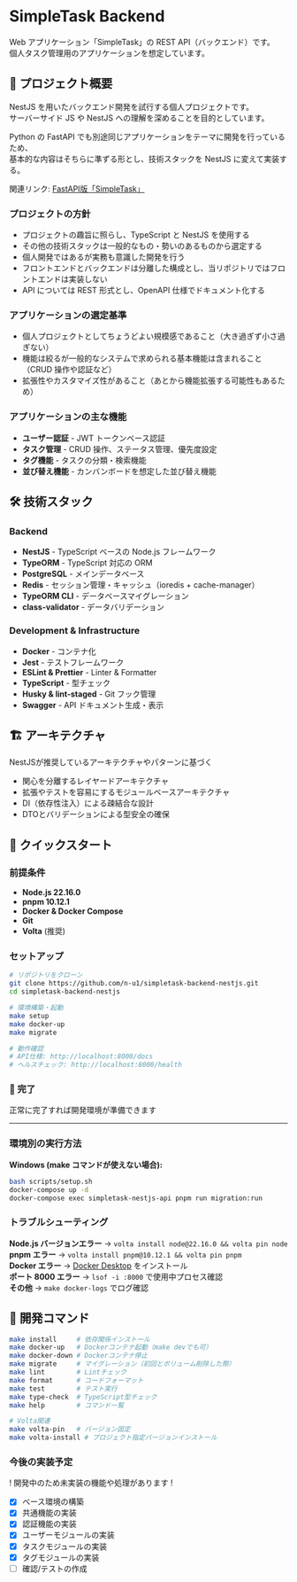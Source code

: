 # SimpleTask Backend

Web アプリケーション「SimpleTask」の REST API（バックエンド）です。  
個人タスク管理用のアプリケーションを想定しています。

## 🎯 プロジェクト概要

NestJS を用いたバックエンド開発を試行する個人プロジェクトです。  
サーバーサイド JS や NestJS への理解を深めることを目的としています。

Python の FastAPI でも別途同じアプリケーションをテーマに開発を行っているため、  
基本的な内容はそちらに準ずる形とし、技術スタックを NestJS に変えて実装する。

関連リンク: [FastAPI版「SimpleTask」](https://github.com/n-u1/simpletask-backend-fastapi)

### プロジェクトの方針

- プロジェクトの趣旨に照らし、TypeScript と NestJS を使用する
- その他の技術スタックは一般的なもの・勢いのあるものから選定する
- 個人開発ではあるが実務も意識した開発を行う
- フロントエンドとバックエンドは分離した構成とし、当リポジトリではフロントエンドは実装しない
- API については REST 形式とし、OpenAPI 仕様でドキュメント化する

### アプリケーションの選定基準

- 個人プロジェクトとしてちょうどよい規模感であること（大き過ぎず小さ過ぎない）
- 機能は絞るが一般的なシステムで求められる基本機能は含まれること（CRUD 操作や認証など）
- 拡張性やカスタマイズ性があること（あとから機能拡張する可能性もあるため）

### アプリケーションの主な機能

- **ユーザー認証** - JWT トークンベース認証
- **タスク管理** - CRUD 操作、ステータス管理、優先度設定
- **タグ機能** - タスクの分類・検索機能
- **並び替え機能** - カンバンボードを想定した並び替え機能

## 🛠 技術スタック

### Backend

- **NestJS** - TypeScript ベースの Node.js フレームワーク
- **TypeORM** - TypeScript 対応の ORM
- **PostgreSQL** - メインデータベース
- **Redis** - セッション管理・キャッシュ（ioredis + cache-manager）
- **TypeORM CLI** - データベースマイグレーション
- **class-validator** - データバリデーション

### Development & Infrastructure

- **Docker** - コンテナ化
- **Jest** - テストフレームワーク
- **ESLint & Prettier** - Linter & Formatter
- **TypeScript** - 型チェック
- **Husky & lint-staged** - Git フック管理
- **Swagger** - API ドキュメント生成・表示

## 🏗 アーキテクチャ

NestJSが推奨しているアーキテクチャやパターンに基づく

- 関心を分離するレイヤードアーキテクチャ
- 拡張やテストを容易にするモジュールベースアーキテクチャ
- DI（依存性注入）による疎結合な設計
- DTOとバリデーションによる型安全の確保

## 🚀 クイックスタート

### 前提条件

- **Node.js 22.16.0**
- **pnpm 10.12.1**
- **Docker & Docker Compose**
- **Git**
- **Volta** (推奨)

### セットアップ

```bash
# リポジトリをクローン
git clone https://github.com/n-u1/simpletask-backend-nestjs.git
cd simpletask-backend-nestjs

# 環境構築・起動
make setup
make docker-up
make migrate

# 動作確認
# API仕様: http://localhost:8000/docs
# ヘルスチェック: http://localhost:8000/health
```

### 🎉 完了

正常に完了すれば開発環境が準備できます

---

### 環境別の実行方法

**Windows (make コマンドが使えない場合):**

```bash
bash scripts/setup.sh
docker-compose up -d
docker-compose exec simpletask-nestjs-api pnpm run migration:run
```

### トラブルシューティング

**Node.js バージョンエラー** → `volta install node@22.16.0 && volta pin node`  
**pnpm エラー** → `volta install pnpm@10.12.1 && volta pin pnpm`  
**Docker エラー** → [Docker Desktop](https://docs.docker.com/get-docker/) をインストール  
**ポート 8000 エラー** → `lsof -i :8000` で使用中プロセス確認  
**その他** → `make docker-logs` でログ確認

## 🧪 開発コマンド

```bash
make install     # 依存関係インストール
make docker-up   # Dockerコンテナ起動（make devでも可）
make docker-down # Dockerコンテナ停止
make migrate     # マイグレーション（初回とボリューム削除した際）
make lint        # Lintチェック
make format      # コードフォーマット
make test        # テスト実行
make type-check  # TypeScript型チェック
make help        # コマンド一覧

# Volta関連
make volta-pin   # バージョン固定
make volta-install # プロジェクト指定バージョンインストール
```

### 今後の実装予定

! 開発中のため未実装の機能や処理があります !

- [x] ベース環境の構築
- [x] 共通機能の実装
- [x] 認証機能の実装
- [x] ユーザーモジュールの実装
- [x] タスクモジュールの実装
- [x] タグモジュールの実装
- [ ] 確認/テストの作成
